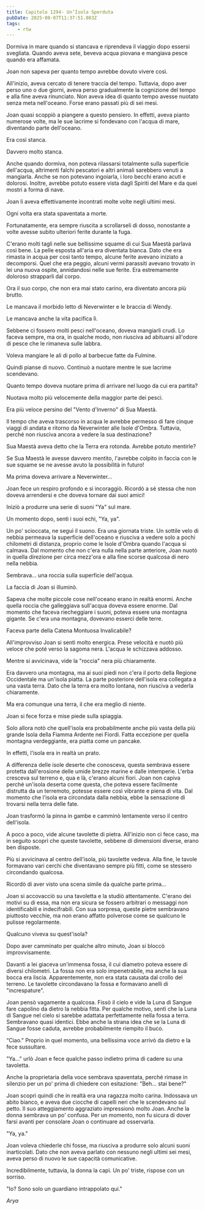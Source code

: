 ```yaml
---
title: Capitolo 1294- Un’Isola Sperduta
pubDate: 2025-08-07T11:37:51.083Z
tags:
    - rtw
---
```



Dormiva in mare quando si stancava e riprendeva il viaggio dopo essersi svegliata. Quando aveva sete, beveva acqua piovana e mangiava pesce quando era affamata.


Joan non sapeva per quanto tempo avrebbe dovuto vivere così.


All'inizio, aveva cercato di tenere traccia del tempo. Tuttavia, dopo aver perso uno o due giorni, aveva perso gradualmente la cognizione del tempo e alla fine aveva rinunciato. Non aveva idea di quanto tempo avesse nuotato senza meta nell'oceano. Forse erano passati più di sei mesi.


Joan quasi scoppiò a piangere a questo pensiero. In effetti, aveva pianto numerose volte, ma le sue lacrime si fondevano con l'acqua di mare, diventando parte dell'oceano.


Era così stanca.


Davvero molto stanca.


Anche quando dormiva, non poteva rilassarsi totalmente sulla superficie dell'acqua, altrimenti falchi pescatori e altri animali sarebbero venuti a mangiarla. Anche se non potevano ingoiarla, i loro becchi erano acuti e dolorosi. Inoltre, avrebbe potuto essere vista dagli Spiriti del Mare e da quei mostri a forma di nave.


Joan li aveva effettivamente incontrati molte volte negli ultimi mesi.


Ogni volta era stata spaventata a morte.


Fortunatamente, era sempre riuscita a scrollarseli di dosso, nonostante a volte avesse subito ulteriori ferite durante la fuga.


C'erano molti tagli nelle sue bellissime squame di cui Sua Maestà parlava così bene. La pelle esposta all'aria era diventata bianca. Dato che era rimasta in acqua per così tanto tempo, alcune ferite avevano iniziato a decomporsi. Quel che era peggio, alcuni vermi parassiti avevano trovato in lei una nuova ospite, annidandosi nelle sue ferite. Era estremamente doloroso strapparli dal corpo.


Ora il suo corpo, che non era mai stato carino, era diventato ancora più brutto.


Le mancava il morbido letto di Neverwinter e le braccia di Wendy.


Le mancava anche la vita pacifica lì.


Sebbene ci fossero molti pesci nell'oceano, doveva mangiarli crudi. Lo faceva sempre, ma ora, in qualche modo, non riusciva ad abituarsi all'odore di pesce che le rimaneva sulle labbra.


Voleva mangiare le ali di pollo al barbecue fatte da Fulmine.


Quindi pianse di nuovo. Continuò a nuotare mentre le sue lacrime scendevano.


Quanto tempo doveva nuotare prima di arrivare nel luogo da cui era partita?


Nuotava molto più velocemente della maggior parte dei pesci.


Era più veloce persino del "Vento d'Inverno" di Sua Maestà.


Il tempo che aveva trascorso in acqua le avrebbe permesso di fare cinque viaggi di andata e ritorno da Neverwinter alle Isole d'Ombra. Tuttavia, perché non riusciva ancora a vedere la sua destinazione?


Sua Maestà aveva detto che la Terra era rotonda. Avrebbe potuto mentirle?


Se Sua Maestà le avesse davvero mentito, l'avrebbe colpito in faccia con le sue squame se ne avesse avuto la possibilità in futuro!


Ma prima doveva arrivare a Neverwinter...


Joan fece un respiro profondo e si incoraggiò. Ricordò a sé stessa che non doveva arrendersi e che doveva tornare dai suoi amici!


Iniziò a produrre una serie di suoni "Ya" sul mare.


Un momento dopo, sentì i suoi echi, "Ya, ya".


Un po' scioccata, ne seguì il suono. Era una giornata triste. Un sottile velo di nebbia permeava la superficie dell'oceano e riusciva a vedere solo a pochi chilometri di distanza, proprio come le Isole d'Ombra quando l'acqua si calmava. Dal momento che non c'era nulla nella parte anteriore, Joan nuotò in quella direzione per circa mezz'ora e alla fine scorse qualcosa di nero nella nebbia.


Sembrava... una roccia sulla superficie dell'acqua.


La faccia di Joan si illuminò.


Sapeva che molte piccole cose nell'oceano erano in realtà enormi. Anche quella roccia che galleggiava sull'acqua doveva essere enorme. Dal momento che faceva riecheggiare i suoni, poteva essere una montagna gigante. Se c'era una montagna, dovevano esserci delle terre.


Faceva parte della Catena Montuosa Invalicabile?


All'improvviso Joan si sentì molto energica. Prese velocità e nuotò più veloce che poté verso la sagoma nera. L'acqua le schizzava addosso.


Mentre si avvicinava, vide la "roccia" nera più chiaramente.


Era davvero una montagna, ma ai suoi piedi non c'era il porto della Regione Occidentale ma un'isola piatta. La parte posteriore dell'isola era collegata a una vasta terra. Dato che la terra era molto lontana, non riusciva a vederla chiaramente.


Ma era comunque una terra, il che era meglio di niente.


Joan si fece forza e mise piede sulla spiaggia.


Solo allora notò che quell'isola era probabilmente anche più vasta della più grande Isola della Fiamma Ardente nei Fiordi. Fatta eccezione per quella montagna verdeggiante, era piatta come un pancake.


In effetti, l'isola era in realtà un prato.


A differenza delle isole deserte che conosceva, questa sembrava essere protetta dall'erosione delle umide brezze marine e dalle intemperie. L'erba cresceva sul terreno e, qua e là, c'erano alcuni fiori. Joan non capiva perché un'isola deserta come questa, che poteva essere facilmente distrutta da un terremoto, potesse essere così vibrante e piena di vita. Dal momento che l'isola era circondata dalla nebbia, ebbe la sensazione di trovarsi nella terra delle fate.


Joan trasformò la pinna in gambe e camminò lentamente verso il centro dell'isola.


A poco a poco, vide alcune tavolette di pietra. All'inizio non ci fece caso, ma in seguito scoprì che queste tavolette, sebbene di dimensioni diverse, erano ben disposte.


Più si avvicinava al centro dell'isola, più tavolette vedeva. Alla fine, le tavole formavano vari cerchi che diventavano sempre più fitti, come se stessero circondando qualcosa.


Ricordò di aver visto una scena simile da qualche parte prima...


Joan si accovacciò su una tavoletta e la studiò attentamente. C'erano dei motivi su di essa, ma non era sicura se fossero arbitrari o messaggi non identificabili e indecifrabili. Con sua sorpresa, queste pietre sembravano piuttosto vecchie, ma non erano affatto polverose come se qualcuno le pulisse regolarmente.


Qualcuno viveva su quest'isola?


Dopo aver camminato per qualche altro minuto, Joan si bloccò improvvisamente.


Davanti a lei giaceva un'immensa fossa, il cui diametro poteva essere di diversi chilometri. La fossa non era solo impenetrabile, ma anche la sua bocca era liscia. Apparentemente, non era stata causata dal crollo del terreno. Le tavolette circondavano la fossa e formavano anelli di "increspature".


Joan pensò vagamente a qualcosa. Fissò il cielo e vide la Luna di Sangue fare capolino da dietro la nebbia fitta. Per qualche motivo, sentì che la Luna di Sangue nel cielo si sarebbe adattata perfettamente nella fossa a terra. Sembravano quasi identici. Ebbe anche la strana idea che se la Luna di Sangue fosse caduta, avrebbe probabilmente riempito il buco.


“Ciao." Proprio in quel momento, una bellissima voce arrivò da dietro e la fece sussultare.


"Ya..." urlò Joan e fece qualche passo indietro prima di cadere su una tavoletta.


Anche la proprietaria della voce sembrava spaventata, perché rimase in silenzio per un po' prima di chiedere con esitazione: "Beh... stai bene?"


Joan scoprì quindi che in realtà era una ragazza molto carina. Indossava un abito bianco, e aveva due ciocche di capelli neri che le scendevano sul petto. Il suo atteggiamento aggraziato impressionò molto Joan. Anche la donna sembrava un po' confusa. Per un momento, non fu sicura di dover farsi avanti per consolare Joan o continuare ad osservarla.


"Ya, ya."


Joan voleva chiederle chi fosse, ma riusciva a produrre solo alcuni suoni inarticolati. Dato che non aveva parlato con nessuno negli ultimi sei mesi, aveva perso di nuovo le sue capacità comunicative.


Incredibilmente, tuttavia, la donna la capì. Un po' triste, rispose con un sorriso.


"Io? Sono solo un guardiano intrappolato qui."


<em>Arya</em>




                                


                                



